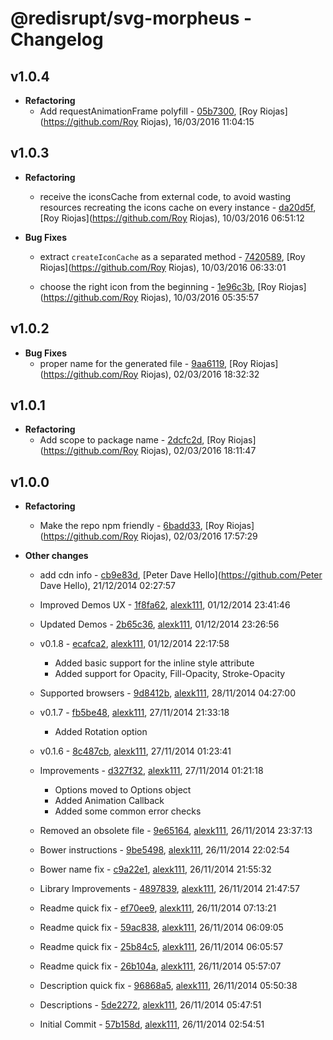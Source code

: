 
# @redisrupt/svg-morpheus - Changelog
## v1.0.4
- **Refactoring**
  - Add requestAnimationFrame polyfill - [05b7300]( https://github.com/Redisrupt/SVG-Morpheus/commit/05b7300 ), [Roy Riojas](https://github.com/Roy Riojas), 16/03/2016 11:04:15

    
## v1.0.3
- **Refactoring**
  - receive the iconsCache from external code, to avoid wasting resources recreating the icons cache on every instance - [da20d5f]( https://github.com/Redisrupt/SVG-Morpheus/commit/da20d5f ), [Roy Riojas](https://github.com/Roy Riojas), 10/03/2016 06:51:12

    
- **Bug Fixes**
  - extract `createIconCache` as a separated method - [7420589]( https://github.com/Redisrupt/SVG-Morpheus/commit/7420589 ), [Roy Riojas](https://github.com/Roy Riojas), 10/03/2016 06:33:01

    
  - choose the right icon from the beginning - [1e96c3b]( https://github.com/Redisrupt/SVG-Morpheus/commit/1e96c3b ), [Roy Riojas](https://github.com/Roy Riojas), 10/03/2016 05:35:57

    
## v1.0.2
- **Bug Fixes**
  - proper name for the generated file - [9aa6119]( https://github.com/Redisrupt/SVG-Morpheus/commit/9aa6119 ), [Roy Riojas](https://github.com/Roy Riojas), 02/03/2016 18:32:32

    
## v1.0.1
- **Refactoring**
  - Add scope to package name - [2dcfc2d]( https://github.com/Redisrupt/SVG-Morpheus/commit/2dcfc2d ), [Roy Riojas](https://github.com/Roy Riojas), 02/03/2016 18:11:47

    
## v1.0.0
- **Refactoring**
  - Make the repo npm friendly - [6badd33]( https://github.com/Redisrupt/SVG-Morpheus/commit/6badd33 ), [Roy Riojas](https://github.com/Roy Riojas), 02/03/2016 17:57:29

    
- **Other changes**
  - add cdn info - [cb9e83d]( https://github.com/Redisrupt/SVG-Morpheus/commit/cb9e83d ), [Peter Dave Hello](https://github.com/Peter Dave Hello), 21/12/2014 02:27:57

    
  - Improved Demos UX - [1f8fa62]( https://github.com/Redisrupt/SVG-Morpheus/commit/1f8fa62 ), [alexk111](https://github.com/alexk111), 01/12/2014 23:41:46

    
  - Updated Demos - [2b65c36]( https://github.com/Redisrupt/SVG-Morpheus/commit/2b65c36 ), [alexk111](https://github.com/alexk111), 01/12/2014 23:26:56

    
  - v0.1.8 - [ecafca2]( https://github.com/Redisrupt/SVG-Morpheus/commit/ecafca2 ), [alexk111](https://github.com/alexk111), 01/12/2014 22:17:58

    - Added basic support for the inline style attribute
    - Added support for Opacity, Fill-Opacity, Stroke-Opacity
    
  - Supported browsers - [9d8412b]( https://github.com/Redisrupt/SVG-Morpheus/commit/9d8412b ), [alexk111](https://github.com/alexk111), 28/11/2014 04:27:00

    
  - v0.1.7 - [fb5be48]( https://github.com/Redisrupt/SVG-Morpheus/commit/fb5be48 ), [alexk111](https://github.com/alexk111), 27/11/2014 21:33:18

    - Added Rotation option
    
  - v0.1.6 - [8c487cb]( https://github.com/Redisrupt/SVG-Morpheus/commit/8c487cb ), [alexk111](https://github.com/alexk111), 27/11/2014 01:23:41

    
  - Improvements - [d327f32]( https://github.com/Redisrupt/SVG-Morpheus/commit/d327f32 ), [alexk111](https://github.com/alexk111), 27/11/2014 01:21:18

    - Options moved to Options object
    - Added Animation Callback
    - Added some common error checks
    
  - Removed an obsolete file - [9e65164]( https://github.com/Redisrupt/SVG-Morpheus/commit/9e65164 ), [alexk111](https://github.com/alexk111), 26/11/2014 23:37:13

    
  - Bower instructions - [9be5498]( https://github.com/Redisrupt/SVG-Morpheus/commit/9be5498 ), [alexk111](https://github.com/alexk111), 26/11/2014 22:02:54

    
  - Bower name fix - [c9a22e1]( https://github.com/Redisrupt/SVG-Morpheus/commit/c9a22e1 ), [alexk111](https://github.com/alexk111), 26/11/2014 21:55:32

    
  - Library Improvements - [4897839]( https://github.com/Redisrupt/SVG-Morpheus/commit/4897839 ), [alexk111](https://github.com/alexk111), 26/11/2014 21:47:57

    
  - Readme quick fix - [ef70ee9]( https://github.com/Redisrupt/SVG-Morpheus/commit/ef70ee9 ), [alexk111](https://github.com/alexk111), 26/11/2014 07:13:21

    
  - Readme quick fix - [59ac838]( https://github.com/Redisrupt/SVG-Morpheus/commit/59ac838 ), [alexk111](https://github.com/alexk111), 26/11/2014 06:09:05

    
  - Readme quick fix - [25b84c5]( https://github.com/Redisrupt/SVG-Morpheus/commit/25b84c5 ), [alexk111](https://github.com/alexk111), 26/11/2014 06:05:57

    
  - Readme quick fix - [26b104a]( https://github.com/Redisrupt/SVG-Morpheus/commit/26b104a ), [alexk111](https://github.com/alexk111), 26/11/2014 05:57:07

    
  - Description quick fix - [96868a5]( https://github.com/Redisrupt/SVG-Morpheus/commit/96868a5 ), [alexk111](https://github.com/alexk111), 26/11/2014 05:50:38

    
  - Descriptions - [5de2272]( https://github.com/Redisrupt/SVG-Morpheus/commit/5de2272 ), [alexk111](https://github.com/alexk111), 26/11/2014 05:47:51

    
  - Initial Commit - [57b158d]( https://github.com/Redisrupt/SVG-Morpheus/commit/57b158d ), [alexk111](https://github.com/alexk111), 26/11/2014 02:54:51

    
